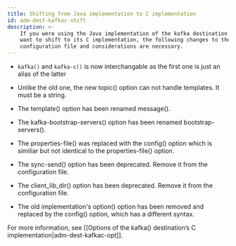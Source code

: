 ```yaml
---
title: Shifting from Java implementation to C implementation
id: adm-dest-kafkac-shift
description: >-
    If you were using the Java implementation of the kafka destination and
    want to shift to its C implementation, the following changes to the
    configuration file and considerations are necessary.
---
```


- `kafka()` and `kafka-c()` is now interchangable as the first one is just an alias of the latter

- Unlike the old one, the new topic() option can not handle templates.
    It must be a string.

- The template() option has been renamed message().

- The kafka-bootstrap-servers() option has been renamed
    bootstrap-servers().

- The properties-file() was replaced with the config() option which is similiar but not identical to the properties-file() option.

- The sync-send() option has been deprecated. Remove it from the
    configuration file.

- The client_lib_dir() option has been deprecated. Remove it from
    the configuration file.

- The old implementation's option() option has been removed and
    replaced by the config() option, which has a different syntax.

For more information, see
[[Options of the kafka() destination&#8217;s C implementation|adm-dest-kafkac-opt]].
